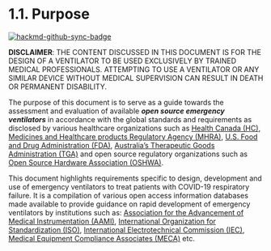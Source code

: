 # 1.1. Purpose

[![hackmd-github-sync-badge](https://hackmd.io/USfOxzAuTlOJsPpbmq5udw/badge)](https://hackmd.io/USfOxzAuTlOJsPpbmq5udw)



**DISCLAIMER**: THE CONTENT DISCUSSED IN THIS DOCUMENT IS FOR THE DESIGN OF A VENTILATOR TO BE USED EXCLUSIVELY BY TRAINED MEDICAL PROFESSIONALS. ATTEMPTING TO USE A VENTILATOR OR ANY SIMILAR DEVICE WITHOUT MEDICAL SUPERVISION CAN RESULT IN DEATH OR PERMANENT DISABILITY.

The purpose of this document is to serve as a guide towards the assessment and evaluation of available ***open source emergency ventilators*** in accordance with the global standards and requirements as disclosed by various healthcare organizations such as 
[Health Canada (HC)](https://www.canada.ca/en/health-canada.html), 
[Medicines and Healthcare products Regulatory Agency (MHRA)](https://www.gov.uk/government/organisations/medicines-and-healthcare-products-regulatory-agency), 
[U.S. Food and Drug Administration (FDA)](https://www.fda.gov/home), 
[Australia’s Therapeutic Goods Administration (TGA)](https://www.tga.gov.au/) 
and open source regulatory organizations such as 
[Open Source Hardware Association (OSHWA)](https://www.oshwa.org/).

This document highlights requirements specific to design, development and use of emergency ventilators to treat patients with COVID-19 respiratory failure. It is a compilation of various open access information databases made available to provide guidance on rapid development of emergency ventilators by institutions such as: 
[Association for the Advancement of Medical Instrumentation (AAMI)](https://www.aami.org/), 
[International Organization for Standardization (ISO)](https://www.iso.org/home.html), 
[International Electrotechnical Commission (IEC)](https://webstore.ansi.org/sdo/IEC?gclid=CjwKCAjw74b7BRA_EiwAF8yHFJ1KAovnCx8vHMdv8dUa1VTEHQ9C8fUGWL4qQL-fNJde4feqWBi-fRoC7V0QAvD_BwE), 
[Medical Equipment Compliance Associates (MECA)](https://60601-1.com/)
etc.
